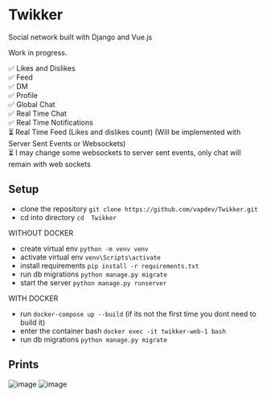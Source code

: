 # Twikker
Social network built with Django and Vue.js

Work in progress.

✅ Likes and Dislikes  <br>
✅ Feed  <br>
✅ DM <br>
✅ Profile <br>
✅ Global Chat <br>
✅ Real Time Chat <br> 
✅ Real Time Notifications <br>
⏳ Real Time Feed (Likes and dislikes count) (Will be implemented with Server Sent Events or Websockets) <br>
⏳ I may change some websockets to server sent events, only chat will remain with web sockets

<h2> Setup </h2>

- clone the repository  `git clone https://github.com/vapdev/Twikker.git`
- cd into directory `cd  Twikker`

WITHOUT DOCKER
- create virtual env `python -m venv venv`
- activate virtual env `venv\Scripts\activate`
- install requirements `pip install -r requirements.txt`
- run db migrations `python manage.py migrate`
- start the server `python manage.py runserver`

WITH DOCKER
- run `docker-compose up --build` (if its not the first time you dont need to build it)
- enter the container bash `docker exec -it twikker-web-1 bash`
- run db migrations `python manage.py migrate`

<h2> Prints </h2>

![image](https://user-images.githubusercontent.com/88452580/201464963-479c031f-0d06-405b-b0fb-0b4bd6781a61.png)
![image](https://user-images.githubusercontent.com/88452580/201464967-bde7576c-3b0a-4f89-9167-b449220706a6.png)

